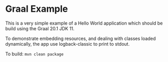 # Graal Example

This is a very simple example of a Hello World application which should be build using the Graal 20.1 JDK 11.

To demonstrate embedding resources, and dealing with classes loaded dynamically, the app use logback-classic to
print to stdout.

To build: `mvn clean package`
